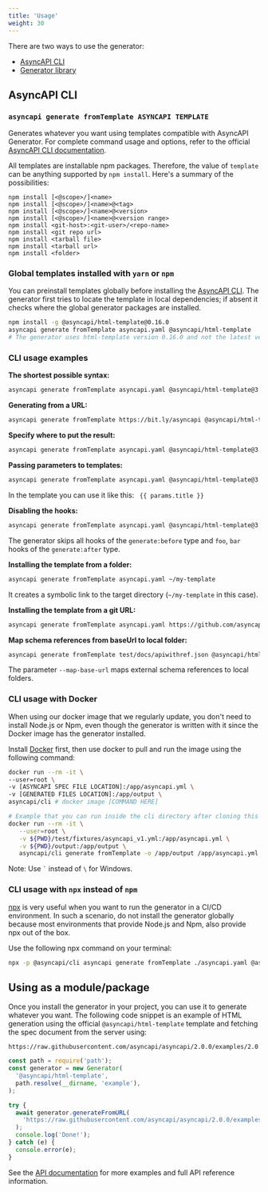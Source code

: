 ```yaml
---
title: 'Usage'
weight: 30
---
```


There are two ways to use the generator:

- [AsyncAPI CLI](#generator-cli)
- [Generator library](#using-as-a-modulepackage)

## AsyncAPI CLI

### `asyncapi generate fromTemplate ASYNCAPI TEMPLATE`

Generates whatever you want using templates compatible with AsyncAPI Generator. For complete command usage and options, refer to the official [AsyncAPI CLI documentation](https://www.asyncapi.com/docs/tools/cli/usage#asyncapi-generate-fromtemplate-asyncapi-template).

All templates are installable npm packages. Therefore, the value of `template` can be anything supported by `npm install`. Here's a summary of the possibilities:

```
npm install [<@scope>/]<name>
npm install [<@scope>/]<name>@<tag>
npm install [<@scope>/]<name>@<version>
npm install [<@scope>/]<name>@<version range>
npm install <git-host>:<git-user>/<repo-name>
npm install <git repo url>
npm install <tarball file>
npm install <tarball url>
npm install <folder>
```

### Global templates installed with `yarn` or `npm`

You can preinstall templates globally before installing the [AsyncAPI CLI](https://www.asyncapi.com/docs/tools/cli). The generator first tries to locate the template in local dependencies; if absent it checks where the global generator packages are installed.

```bash
npm install -g @asyncapi/html-template@0.16.0
asyncapi generate fromTemplate asyncapi.yaml @asyncapi/html-template
# The generator uses html-template version 0.16.0 and not the latest version.
```

### CLI usage examples

**The shortest possible syntax:**

```bash
asyncapi generate fromTemplate asyncapi.yaml @asyncapi/html-template@3.0.0 --use-new-generator
```

**Generating from a URL:**

```bash
asyncapi generate fromTemplate https://bit.ly/asyncapi @asyncapi/html-template@3.0.0 --use-new-generator
```

**Specify where to put the result:**

```bash
asyncapi generate fromTemplate asyncapi.yaml @asyncapi/html-template@3.0.0 --use-new-generator -o ./docs
```

**Passing parameters to templates:**

```bash
asyncapi generate fromTemplate asyncapi.yaml @asyncapi/html-template@3.0.0 --use-new-generator -o ./docs -p title='Hello from param'
```

In the template you can use it like this: ` {{ params.title }}`

**Disabling the hooks:**

```bash
asyncapi generate fromTemplate asyncapi.yaml @asyncapi/html-template@3.0.0 --use-new-generator -o ./docs -d generate:before generate:after=foo,bar
```

The generator skips all hooks of the `generate:before` type and `foo`, `bar` hooks of the `generate:after` type.

**Installing the template from a folder:**

```bash
asyncapi generate fromTemplate asyncapi.yaml ~/my-template
```

It creates a symbolic link to the target directory (`~/my-template` in this case).

**Installing the template from a git URL:**

```bash
asyncapi generate fromTemplate asyncapi.yaml https://github.com/asyncapi/html-template.git
```

**Map schema references from baseUrl to local folder:**

```bash
asyncapi generate fromTemplate test/docs/apiwithref.json @asyncapi/html-template@3.0.0 --use-new-generator -o ./build/ --force-write --map-base-url https://schema.example.com/crm/:./test/docs/
```

The parameter `--map-base-url` maps external schema references to local folders.

### CLI usage with Docker

When using our docker image that we regularly update, you don't need to install Node.js or Npm, even though the generator is written with it since the Docker image has the generator installed.

Install [Docker](https://docs.docker.com/get-docker/) first, then use docker to pull and run the image using the following command:

```bash
docker run --rm -it \
--user=root \
-v [ASYNCAPI SPEC FILE LOCATION]:/app/asyncapi.yml \
-v [GENERATED FILES LOCATION]:/app/output \
asyncapi/cli # docker image [COMMAND HERE]

# Example that you can run inside the cli directory after cloning this repository. First, you specify the mount in the location of your AsyncAPI specification file and then you mount it in the directory where the generation result should be saved.
docker run --rm -it \
   --user=root \
   -v ${PWD}/test/fixtures/asyncapi_v1.yml:/app/asyncapi.yml \
   -v ${PWD}/output:/app/output \
   asyncapi/cli generate fromTemplate -o /app/output /app/asyncapi.yml @asyncapi/html-template@3.0.0 --use-new-generator --force-write
```

Note: Use `` ` `` instead of `\` for Windows.

### CLI usage with `npx` instead of `npm`

[npx](https://www.npmjs.com/package/npx) is very useful when you want to run the generator in a CI/CD environment. In such a scenario, do not install the generator globally because most environments that provide Node.js and Npm, also provide npx out of the box.

Use the following npx command on your terminal:

```bash
npx -p @asyncapi/cli asyncapi generate fromTemplate ./asyncapi.yaml @asyncapi/html-template@3.0.0 --use-new-generator
```

## Using as a module/package

Once you install the generator in your project, you can use it to generate whatever you want. The following code snippet is an example of HTML generation using the official `@asyncapi/html-template` template and fetching the spec document from the server using:

```
https://raw.githubusercontent.com/asyncapi/asyncapi/2.0.0/examples/2.0.0/streetlights.yml
```

```js
const path = require('path');
const generator = new Generator(
  '@asyncapi/html-template',
  path.resolve(__dirname, 'example'),
);

try {
  await generator.generateFromURL(
    'https://raw.githubusercontent.com/asyncapi/asyncapi/2.0.0/examples/2.0.0/streetlights.yml',
  );
  console.log('Done!');
} catch (e) {
  console.error(e);
}
```

See the [API documentation](api) for more examples and full API reference information.
